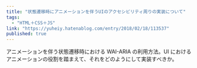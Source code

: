 ```yaml
---
title: "状態遷移時にアニメーションを伴うUIのアクセシビリティ周りの実装について"
tags:
  - "HTML＋CSS＋JS"
link: "https://yuheiy.hatenablog.com/entry/2018/02/18/113537"
published: true
---
```


アニメーションを伴う状態遷移時における WAI-ARIA の利用方法。UI におけるアニメーションの役割を踏まえて、それをどのようにして実装すべきか。
